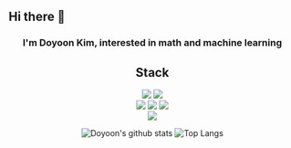 <h2> Hi there 👋 </h2>
<div align="center">
    <h3>I'm Doyoon Kim, interested in math and machine learning<h3>

<!--
**cosmos1030/cosmos1030** is a ✨ _special_ ✨ repository because its `README.md` (this file) appears on your GitHub profile.

Here are some ideas to get you started:

- 🔭 I’m currently working on ...
- 🌱 I’m currently learning ...
- 👯 I’m looking to collaborate on ...
- 🤔 I’m looking for help with ...
- 💬 Ask me about ...
- 📫 How to reach me: ...
- 😄 Pronouns: ...
- ⚡ Fun fact: ...
-->

<h2> Stack </h2>
<img src="https://img.shields.io/badge/ python-3776AB?style=for-the-badge&logo=Python&logoColor=black">
<img src="https://img.shields.io/badge/ javascript-F7DF1E?style=for-the-badge&logo=JavaScript&logoColor=black">
<!-- <img src="https://img.shields.io/badge/ c-A8B9CC?style=for-the-badge&logo=C&logoColor=black">
<img src="https://img.shields.io/badge/C++-00599C?style=for-the-badge&logo=Cplusplus&logoColor=black"> -->
<br>
<img src="https://img.shields.io/badge/pandas-150458?style=for-the-badge&logo=pandas&logoColor=black">
<img src="https://img.shields.io/badge/numpy-013243?style=for-the-badge&logo=NumPy&logoColor=black">
<img src="https://img.shields.io/badge/scikitlearn-F7931E?style=for-the-badge&logo=scikit-learn&logoColor=black">
<br>
<img src="https://img.shields.io/badge/ django-092E20?style=for-the-badge&logo=Django&logoColor=black">

![Doyoon's github stats](https://github-readme-stats.vercel.app/api?username=cosmos1030&show_icons=true&theme=tokyonight)
![Top Langs](https://github-readme-stats.vercel.app/api/top-langs/?username=cosmos1030&layout=compact&theme=tokyonight)